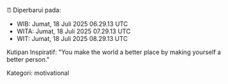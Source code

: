 ⏰ Diperbarui pada:
- WIB: Jumat, 18 Juli 2025 06.29.13 UTC
- WITA: Jumat, 18 Juli 2025 07.29.13 UTC
- WIT: Jumat, 18 Juli 2025 08.29.13 UTC

Kutipan Inspiratif:
"You make the world a better place by making yourself a better person."


Kategori: motivational


